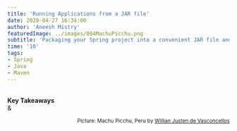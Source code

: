 ```yaml
---
title: 'Running Applications from a JAR file'
date: 2020-04-27 16:34:00
author: 'Aneesh Mistry'
featuredImage: ../images/004MachuPicchu.png
subtitle: 'Packaging your Spring project into a convenient JAR file and applying logging to them for feedback.'
time: '10'
tags:
- Spring
- Java
- Maven
---
```

<br>
<strong>Key Takeaways</strong><br>
&



<small style="float: right;" >Picture: Machu Picchu, Peru by <a target="_blank" href="https://unsplash.com/@willianjusten">Willian Justen de Vasconcellos</small></a><br>
